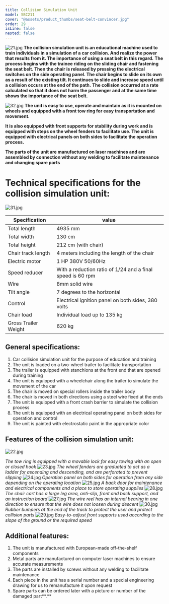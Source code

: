 ```yaml
---
title: Collision Simulation Unit
model: SBC211
cover: "@assets/product_thumbs/seat-belt-convincer.jpg"
order: 29
isLine: false
nested: false
---
```


![21.jpg](@assets/article_images/seat-belt-convincer/21.jpg)
**The collision simulation unit is an educational machine used to train individuals in a simulation of a car collision. And realize the power that results from it. The importance of using a seat belt in this regard.**
**The process begins with the trainee riding on the sliding chair and fastening the seat belt. Then the chair is released by pressing the electrical switches on the side operating panel. The chair begins to slide on its own as a result of the existing tilt. It continues to slide and increase speed until a collision occurs at the end of the path.**
**The collision occurred at a rate calculated so that it does not harm the passenger and at the same time shows the importance of the seat belt.**

![32.jpg](@assets/article_images/seat-belt-convincer/32.jpg)
**The unit is easy to use, operate and maintain as it is mounted on wheels and equipped with a front tow ring for easy transportation and movement.**

**It is also equipped with front supports for stability during work and is equipped with steps on the wheel fenders to facilitate use. The unit is equipped with electrical panels on both sides to facilitate the operation process.**

**The parts of the unit are manufactured on laser machines and are assembled by connection without any welding to facilitate maintenance and changing spare parts**

# **Technical specifications for the collision simulation unit:**

![31.jpg](@assets/article_images/seat-belt-convincer/31.jpg)

| Specification        | value                                                      |
| -------------------- | ---------------------------------------------------------- |
| Total length         | 4935 mm                                                    |
| Total width          | 130 cm                                                     |
| Total height         | 212 cm (with chair)                                        |
| Chair track length   | 4 meters including the length of the chair                 |
| Electric motor       | 1 HP 380V 50/60Hz                                          |
| Speed ​​reducer      | With a reduction ratio of 1/24 and a final speed is 60 rpm |
| Wire                 | 8mm solid wire                                             |
| Tilt angle           | 7 degrees to the horizontal                                |
| Control              | Electrical ignition panel on both sides, 380 volts         |
| Chair load           | Individual load up to 135 kg                               |
| Gross Trailer Weight | 620 kg                                                     |

## **General specifications:**

1. Car collision simulation unit for the purpose of education and training
2. The unit is loaded on a two-wheel trailer to facilitate transportation
3. The trailer is equipped with stanchions at the front end that are opened during training
4. The unit is equipped with a wheelchair along the trailer to simulate the movement of the car
5. The chair is moved on special rollers inside the trailer body
6. The chair is moved in both directions using a steel wire fixed at the ends
7. The unit is equipped with a front crash barrier to simulate the collision process
8. The unit is equipped with an electrical operating panel on both sides for operation and control
9. The unit is painted with electrostatic paint in the appropriate color

## **Features of the collision simulation unit:**

![22.jpg](@assets/article_images/seat-belt-convincer/22.jpg)

_The tow ring is equipped with a movable lock for easy towing with an open or closed hook_
![23.jpg](@assets/article_images/seat-belt-convincer/23.jpg)
_The wheel fenders are graduated to act as a ladder for ascending and descending, and are perforated to prevent slipping_
![24.jpg](@assets/article_images/seat-belt-convincer/24_i.jpg)
_Operation panel on both sides for operation from any side depending on the operating location_
![25.jpg](@assets/article_images/seat-belt-convincer/25.jpg)
_A back door for maintenance and electrical components and a place to store operating supplies_
![28.jpg](@assets/article_images/seat-belt-convincer/28.jpg)
_The chair cart has a large leg area, anti-slip, front and back support, and an instruction board_
![27.jpg](@assets/article_images/seat-belt-convincer/27.jpg)
_The wire reel has an internal bearing in one direction to ensure that the wire does not loosen during descent_
![30.jpg](@assets/article_images/seat-belt-convincer/30.jpg)
_Rubber bumpers at the end of the track to protect the user and protect collision parts_
![29.jpg](@assets/article_images/seat-belt-convincer/29.jpg)
_Easy-to-adjust front supports used according to the slope of the ground or the required speed_

## **Additional features:**

1. The unit is manufactured with European-made off-the-shelf components
2. Metal parts are manufactured on computer laser machines to ensure accurate measurements
3. The parts are installed by screws without any welding to facilitate maintenance
4. Each piece in the unit has a serial number and a special engineering drawing for us to remanufacture it upon request
5. Spare parts can be ordered later with a picture or number of the damaged part**.**
